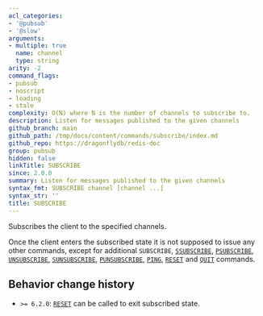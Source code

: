 ```yaml
---
acl_categories:
- '@pubsub'
- '@slow'
arguments:
- multiple: true
  name: channel
  type: string
arity: -2
command_flags:
- pubsub
- noscript
- loading
- stale
complexity: O(N) where N is the number of channels to subscribe to.
description: Listen for messages published to the given channels
github_branch: main
github_path: /tmp/docs/content/commands/subscribe/index.md
github_repo: https://dragonflydb/redis-doc
group: pubsub
hidden: false
linkTitle: SUBSCRIBE
since: 2.0.0
summary: Listen for messages published to the given channels
syntax_fmt: SUBSCRIBE channel [channel ...]
syntax_str: ''
title: SUBSCRIBE
---
```

Subscribes the client to the specified channels.

Once the client enters the subscribed state it is not supposed to issue any
other commands, except for additional `SUBSCRIBE`, [`SSUBSCRIBE`](/commands/ssubscribe), [`PSUBSCRIBE`](/commands/psubscribe), [`UNSUBSCRIBE`](/commands/unsubscribe), [`SUNSUBSCRIBE`](/commands/sunsubscribe), 
[`PUNSUBSCRIBE`](/commands/punsubscribe), [`PING`](/commands/ping), [`RESET`](/commands/reset) and [`QUIT`](/commands/quit) commands.

## Behavior change history

*   `>= 6.2.0`: [`RESET`](/commands/reset) can be called to exit subscribed state.